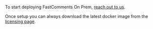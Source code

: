 To start deploying FastComments On Prem, [reach out to us](https://fastcomments.com/auth/my-account/help).

Once setup you can always download the latest docker image from the [licensing page](https://fastcomments.com/auth/my-account/licenses).
